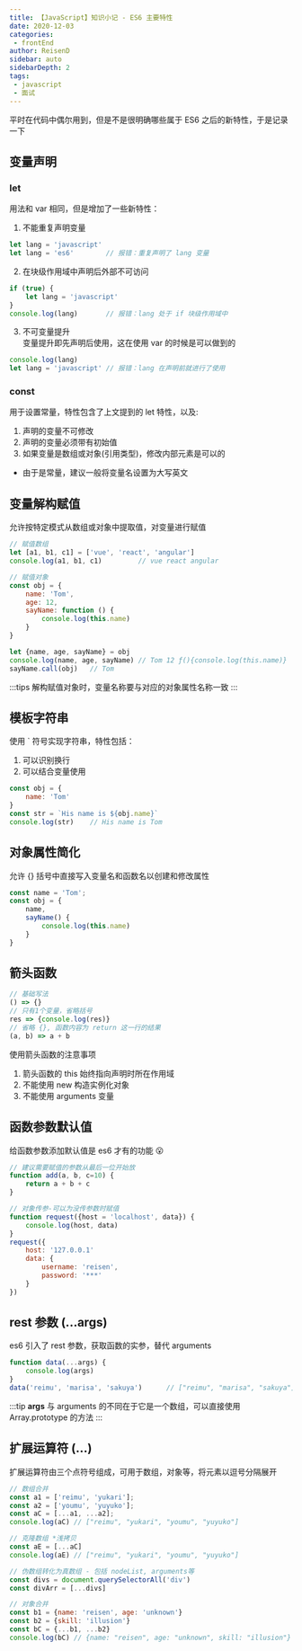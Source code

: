 ```yaml
---
title: 【JavaScript】知识小记 - ES6 主要特性
date: 2020-12-03
categories:
 - frontEnd
author: ReisenD
sidebar: auto
sidebarDepth: 2
tags:
 - javascript
 - 面试
---
```


平时在代码中偶尔用到，但是不是很明确哪些属于 ES6 之后的新特性，于是记录一下

## 变量声明

### let 
用法和 var 相同，但是增加了一些新特性：  
1. 不能重复声明变量
```js
let lang = 'javascript'
let lang = 'es6'        // 报错：重复声明了 lang 变量
```
2. 在块级作用域中声明后外部不可访问
```js
if (true) {
    let lang = 'javascript'
}
console.log(lang)       // 报错：lang 处于 if 块级作用域中
```

3. 不可变量提升  
变量提升即先声明后使用，这在使用 var 的时候是可以做到的
```js
console.log(lang)
let lang = 'javascript' // 报错：lang 在声明前就进行了使用
```

### const
用于设置常量，特性包含了上文提到的 let 特性，以及:  
1. 声明的变量不可修改  
2. 声明的变量必须带有初始值  
3. 如果变量是数组或对象(引用类型)，修改内部元素是可以的
* 由于是常量，建议一般将变量名设置为大写英文

## 变量解构赋值
允许按特定模式从数组或对象中提取值，对变量进行赋值
```js
// 赋值数组
let [a1, b1, c1] = ['vue', 'react', 'angular']
console.log(a1, b1, c1)         // vue react angular

// 赋值对象
const obj = {
    name: 'Tom',
    age: 12,
    sayName: function () {
        console.log(this.name)
    }
}

let {name, age, sayName} = obj
console.log(name, age, sayName) // Tom 12 ƒ(){console.log(this.name)}
sayName.call(obj)   // Tom
```
:::tips
解构赋值对象时，变量名称要与对应的对象属性名称一致
:::

## 模板字符串
使用 ` 符号实现字符串，特性包括：
1. 可以识别换行
2. 可以结合变量使用
```js
const obj = {
    name: 'Tom'
}
const str = `His name is ${obj.name}`
console.log(str)    // His name is Tom
```


## 对象属性简化
允许 {} 括号中直接写入变量名和函数名以创建和修改属性
```js
const name = 'Tom';
const obj = {
    name,
    sayName() {
        console.log(this.name)
    }
}

```

## 箭头函数
```js
// 基础写法
() => {}
// 只有1个变量，省略括号
res => {console.log(res)}
// 省略 {}, 函数内容为 return 这一行的结果
(a, b) => a + b
```
使用箭头函数的注意事项
1. 箭头函数的 this 始终指向声明时所在作用域  
2. 不能使用 new 构造实例化对象  
3. 不能使用 arguments 变量


## 函数参数默认值
给函数参数添加默认值是 es6 才有的功能 😮
```js
// 建议需要赋值的参数从最后一位开始放
function add(a, b, c=10) {
    return a + b + c
}

// 对象传参-可以为没传参数时赋值
function request({host = 'localhost', data}) {
    console.log(host, data)
}
request({
    host: '127.0.0.1'
    data: {
        username: 'reisen',
        password: '***'
    }
})
```

## rest 参数 (...args)
es6 引入了 rest 参数，获取函数的实参，替代 arguments
```js
function data(...args) {
    console.log(args)
}
data('reimu', 'marisa', 'sakuya')      // ["reimu", "marisa", "sakuya"]
```
:::tip
**args** 与 arguments 的不同在于它是一个数组，可以直接使用 Array.prototype 的方法
:::

## 扩展运算符 (...)
扩展运算符由三个点符号组成，可用于数组，对象等，将元素以逗号分隔展开
```js
// 数组合并
const a1 = ['reimu', 'yukari'];
const a2 = ['youmu', 'yuyuko'];
const aC = [...a1, ...a2];
console.log(aC) // ["reimu", "yukari", "youmu", "yuyuko"]

// 克隆数组 *浅拷贝
const aE = [...aC]
console.log(aE) // ["reimu", "yukari", "youmu", "yuyuko"]

// 伪数组转化为真数组 - 包括 nodeList, arguments等
const divs = document.querySelectorAll('div')
const divArr = [...divs]

// 对象合并
const b1 = {name: 'reisen', age: 'unknown'}
const b2 = {skill: 'illusion'}
const bC = {...b1, ...b2}
console.log(bC) // {name: "reisen", age: "unknown", skill: "illusion"}
```